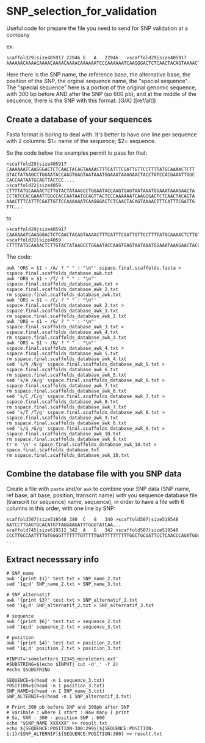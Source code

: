 # SNP_selection_for_validation
Useful code for prepare the file you need to send for SNP validation at a company

ex:
```
scaffold29|size405917_22946	G	A	22946	>scaffold29|size405917	AAAAAACAAAACAAAACAAAACAAAACAAAAAATCCCAAAAAATCAAGGGACTCTCAACTACAGTAAAACTTTCATTTCGATTGTTCCTTTTATGCAAAACTCTTGTACTATAAGCCTGGAATACCAAGTGAGTAATAAATGGAAATAAAGAACTACCTATCCACGAAATTGGCCACCAATAATGCAGTTACTCCTTTTGTTGCTGACCAGAGAAGGCAAAGTGTGTCGTTTTTCCAATGTCTCCCTGACAATGGATCCGCAAATCCACCCCAAACATCGATAAGAAGTTCTCCTTTAT[G/A]ATAGAATGCCACACTGGTTCCACGTTCTTCTCCATTTTCTACATGTTTTCTACAAAATCAAATTTCAAGAGACGTACAATTAGCATGATCAAGGAACATAAAATGAAAGAAAGTTTGTTGCTTATTACCTTCAAATCTTTTGCCATTATGCATGTATGATTCATTCCTCGGAGACATTGTGTAGAGGTATAACTGACAAATGAGCGTGGACAAAAACAGAAAGGAGATACATATTGTAACGACATCGTCCCAGCTTGTGAAACTGGGAAGGTATTACTCGGAAAGGGGTAGGGGTGGATA
```
Here there is the SNP name, the reference base, the alternative base, the position of the SNP, the orginal sequence name, the "special sequence".
The "special sequence" here is a portion of the original genomic sequence, with 300 bp before AND after the SNP (so 600 pb), and at the middle of the sequence, there is the SNP with this format: [G/A] ([ref/alt])

## Create a database of your sequences 
Fasta format is boring to deal with. It's better to have one line per sequence with 2 columns: $1= name of the sequence; $2= sequence.

So the code below the examples permit to pass for that:

```
>scaffold29|size405917
CAAAAAATCAAGGGACTCTCAACTACAGTAAAACTTTCATTTCGATTGTTCCTTTTATGCAAAACTCTT
GTACTATAAGCCTGGAATACCAAGTGAGTAATAAATGGAAATAAAGAACTACCTATCCACGAAATTGGC
CACCAATAATGCAGTTACTCC....
>scaffold22|size4059
CTTTTATGCAAAACTCTTGTACTATAAGCCTGGAATACCAAGTGAGTAATAAATGGAAATAAAGAACTA
CCTATCCACGAAATTGGCCACCAATAATGCAGTTACTCCCAAAAAATCAAGGGACTCTCAACTACAGTA
AAACTTTCATTTCGATTGTTCCAAAAAATCAAGGGACTCTCAACTACAGTAAAACTTTCATTTCGATTG
TTC...
```

to 

```
>scaffold29|size405917  CAAAAAATCAAGGGACTCTCAACTACAGTAAAACTTTCATTTCGATTGTTCCTTTTATGCAAAACTCTTGTACTATAAGCCTGGAATACCAAGTGAGTAATAAATGGAAATAAAGAACTACCTATCCACGAAATTGGCCACCAATAATGCAGTTACTCC....
>scaffold22|size4059  CTTTTATGCAAAACTCTTGTACTATAAGCCTGGAATACCAAGTGAGTAATAAATGGAAATAAAGAACTACCTATCCACGAAATTGGCCACCAATAATGCAGTTACTCCCAAAAAATCAAGGGACTCTCAACTACAGTAAAACTTTCATTTCGATTGTTCCAAAAAATCAAGGGACTCTCAACTACAGTAAAACTTTCATTTCGATTGTTC...
```

The code:
```
awk 'ORS = $1 ~ /A/ ? " " : "\n"' sspace.final.scaffolds.fasta > sspace.final.scaffolds_database_awk.txt
awk 'ORS = $1 ~ /T/ ? " " : "\n"' sspace.final.scaffolds_database_awk.txt > sspace.final.scaffolds_database_awk_2.txt
rm sspace.final.scaffolds_database_awk.txt 
awk 'ORS = $1 ~ /C/ ? " " : "\n"' sspace.final.scaffolds_database_awk_2.txt > sspace.final.scaffolds_database_awk_3.txt
rm sspace.final.scaffolds_database_awk_2.txt 
awk 'ORS = $1 ~ /G/ ? " " : "\n"' sspace.final.scaffolds_database_awk_3.txt > sspace.final.scaffolds_database_awk_4.txt
rm sspace.final.scaffolds_database_awk_3.txt 
awk 'ORS = $1 ~ /N/ ? " " : "\n"' sspace.final.scaffolds_database_awk_4.txt > sspace.final.scaffolds_database_awk_5.txt
rm sspace.final.scaffolds_database_awk_4.txt 
sed 's/N /N/g' sspace.final.scaffolds_database_awk_5.txt > sspace.final.scaffolds_database_awk_6.txt
rm sspace.final.scaffolds_database_awk_5.txt 
sed 's/A /A/g' sspace.final.scaffolds_database_awk_6.txt > sspace.final.scaffolds_database_awk_7.txt
rm sspace.final.scaffolds_database_awk_6.txt 
sed 's/C /C/g' sspace.final.scaffolds_database_awk_7.txt > sspace.final.scaffolds_database_awk_8.txt
rm sspace.final.scaffolds_database_awk_7.txt 
sed 's/T /T/g' sspace.final.scaffolds_database_awk_8.txt > sspace.final.scaffolds_database_awk_9.txt
rm sspace.final.scaffolds_database_awk_8.txt 
sed 's/G /G/g' sspace.final.scaffolds_database_awk_9.txt > sspace.final.scaffolds_database_awk_10.txt
rm sspace.final.scaffolds_database_awk_9.txt 
tr n '\n' < space.final.scaffolds_database_awk_10.txt > space.final.scaffolds_database.txt
rm sspace.final.scaffolds_database_awk_10.txt 
```

## Combine the database file with you SNP data

Create a file with `paste` and/or `awk` to combine your SNP data (SNP name, ref base, alt base, position, transcrit name) with you sequence database file (transcrit (or sequence) name, sequence), in order to have a file with 6 columns in this order, with one line by SNP:

```
scaffold507|size519548_340	C	G	340	>scaffold507|size519548	AATCCTTGAGTGCACATGTTAGGAAGATTTGGGTATCAA...
scaffold745|size619512_342	A	G	342	>scaffold507|size519548	CCCTTGCCAATTTTGTGGGGTTTTTTTGTTTTTGATTTTTTTTTTGGCTGCGATTCCTCAACCCAGATGGCCGC...
...
```

## Extract necesssary info

```
# SNP_name
awk '{print $1}' test.txt > SNP_name_2.txt
sed '1q;d' SNP_name_2.txt > SNP_name_3.txt

# SNP_alternatif
awk '{print $3}' test.txt > SNP_alternatif_2.txt
sed '1q;d' SNP_alternatif_2.txt > SNP_alternatif_3.txt

# sequence
awk '{print $6}' test.txt > sequence_2.txt
sed '1q;d' sequence_2.txt > sequence_3.txt

# position
awk '{print $4}' test.txt > position_2.txt
sed '1q;d' position_2.txt > position_3.txt

#INPUT='someletters_12345_moreleters.ext'
#SUBSTRING=$(echo $INPUT| cut -d'_' -f 2)
#echo $SUBSTRING

SEQUENCE=$(head -n 1 sequence_3.txt)
POSITION=$(head -n 1 position_3.txt)
SNP_NAME=$(head -n 1 SNP_name_3.txt)
SNP_ALTERNIF=$(head -n 1 SNP_alternatif_3.txt)

# Print 300 pb before SNP and 300pb after SNP
# varibale : where I start : How many I print
# So, VAR : 300 - position SNP : 600
echo "$SNP_NAME XXXXXX" >> result.txt
echo ${SEQUENCE:POSITION-300:299}[${SEQUENCE:POSITION-1:1}/$SNP_ALTERNIF]${SEQUENCE:POSITION:300} >> result.txt
```
